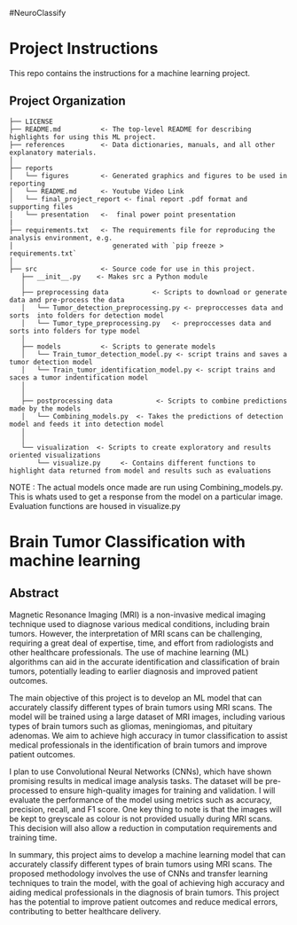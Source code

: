 #NeuroClassify

Project Instructions
==============================

This repo contains the instructions for a machine learning project.

Project Organization
------------

    ├── LICENSE
    ├── README.md          <- The top-level README for describing highlights for using this ML project.
    ├── references         <- Data dictionaries, manuals, and all other explanatory materials.
    │
    ├── reports            
    │   └── figures        <- Generated graphics and figures to be used in reporting
    │   └── README.md      <- Youtube Video Link
    │   └── final_project_report <- final report .pdf format and supporting files
    │   └── presentation   <-  final power point presentation 
    |
    ├── requirements.txt   <- The requirements file for reproducing the analysis environment, e.g.
    │                         generated with `pip freeze > requirements.txt`
    │
    ├── src                <- Source code for use in this project.
       ├── __init__.py    <- Makes src a Python module
       │
       ├── preprocessing data           <- Scripts to download or generate data and pre-process the data
       │   └── Tumor_detection_preprocessing.py <- preproccesses data and sorts  into folders for detection model
       │   └── Tumor_type_preprocessing.py   <- preproccesses data and sorts into folders for type model
       │
       ├── models          <- Scripts to generate models
       │   └── Train_tumor_detection_model.py <- script trains and saves a tumor detection model
       │   └── Train_tumor_identification_model.py <- script trains and saces a tumor indentification model
       │
       │
       ├── postprocessing data           <- Scripts to combine predictions made by the models
       │   └── Combining_models.py  <- Takes the predictions of detection model and feeds it into detection model 
       │
       │
       └── visualization  <- Scripts to create exploratory and results oriented visualizations
           └── visualize.py     <- Contains different functions to highlight data returned from model and results such as evaluations     


NOTE : The actual models once made are run using Combining_models.py. This is whats used to get a response from the model on a particular image. Evaluation functions are housed in visualize.py
# Brain Tumor Classification with machine learning

## Abstract

Magnetic Resonance Imaging (MRI) is a non-invasive medical imaging technique used to diagnose various medical conditions, including brain tumors. However, the interpretation of MRI scans can be challenging, requiring a great deal of expertise, time, and effort from radiologists and other healthcare professionals. The use of machine learning (ML) algorithms can aid in the accurate identification and classification of brain tumors, potentially leading to earlier diagnosis and improved patient outcomes.

The main objective of this project is to develop an ML model that can accurately classify different types of brain tumors using MRI scans. The model will be trained using a large dataset of MRI images, including various types of brain tumors such as gliomas, meningiomas, and pituitary adenomas. We aim to achieve high accuracy in tumor classification to assist medical professionals in the identification of brain tumors and improve patient outcomes.

I plan to use Convolutional Neural Networks (CNNs), which have shown promising results in medical image analysis tasks. The dataset will be pre-processed to ensure high-quality images for training and validation. I will evaluate the performance of the model using metrics such as accuracy, precision, recall, and F1 score. One key thing to note is that the images will be kept to greyscale as colour is not provided usually during MRI scans. This decision will also allow a reduction in computation requirements and training time.

In summary, this project aims to develop a machine learning model that can accurately classify different types of brain tumors using MRI scans. The proposed methodology involves the use of CNNs and transfer learning techniques to train the model, with the goal of achieving high accuracy and aiding medical professionals in the diagnosis of brain tumors. This project has the potential to improve patient outcomes and reduce medical errors, contributing to better healthcare delivery.
